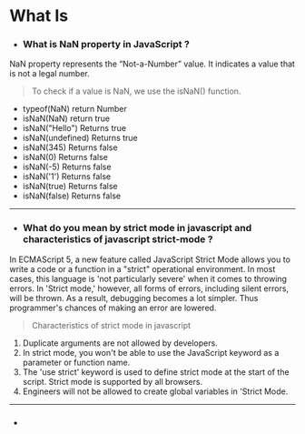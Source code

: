 # What Is

- ### What is NaN property in JavaScript ?

NaN property represents the “Not-a-Number” value. It indicates a value that is not a legal number.

> To check if a value is NaN, we use the isNaN() function.

- typeof(NaN) return Number
- isNaN(NaN) return true
- isNaN("Hello") Returns true
- isNaN(undefined) Returns true
- isNaN(345) Returns false
- isNaN(0) Returns false
- isNaN(-5) Returns false
- isNaN('1') Returns false
- isNaN(true) Returns false
- isNaN(false) Returns false

---

- ### What do you mean by strict mode in javascript and characteristics of javascript strict-mode ?

In ECMAScript 5, a new feature called JavaScript Strict Mode allows you to write a code or a function in a "strict" operational environment. In most cases, this language is 'not particularly severe' when it comes to throwing errors. In 'Strict mode,' however, all forms of errors, including silent errors, will be thrown. As a result, debugging becomes a lot simpler. Thus programmer's chances of making an error are lowered.

> Characteristics of strict mode in javascript

1. Duplicate arguments are not allowed by developers.
2. In strict mode, you won't be able to use the JavaScript keyword as a parameter or function name.
3. The 'use strict' keyword is used to define strict mode at the start of the script. Strict mode is supported by all browsers.
4. Engineers will not be allowed to create global variables in 'Strict Mode.

---

- ###
